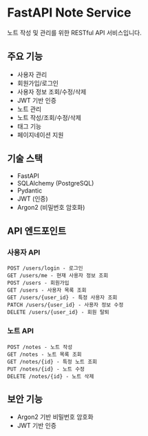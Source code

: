 # FastAPI Note Service

노트 작성 및 관리를 위한 RESTful API 서비스입니다.

## 주요 기능
- 사용자 관리
- 회원가입/로그인
- 사용자 정보 조회/수정/삭제
- JWT 기반 인증
- 노트 관리
- 노트 작성/조회/수정/삭제
- 태그 기능
- 페이지네이션 지원


## 기술 스택
- FastAPI
- SQLAlchemy (PostgreSQL)
- Pydantic
- JWT (인증)
- Argon2 (비밀번호 암호화)


## API 엔드포인트
### 사용자 API
```
POST /users/login - 로그인
GET /users/me - 현재 사용자 정보 조회
POST /users - 회원가입
GET /users - 사용자 목록 조회
GET /users/{user_id} - 특정 사용자 조회
PATCH /users/{user_id} - 사용자 정보 수정
DELETE /users/{user_id} - 회원 탈퇴
```

### 노트 API
```
POST /notes - 노트 작성
GET /notes - 노트 목록 조회
GET /notes/{id} - 특정 노트 조회
PUT /notes/{id} - 노트 수정
DELETE /notes/{id} - 노트 삭제
```


## 보안 기능
- Argon2 기반 비밀번호 암호화
- JWT 기반 인증
